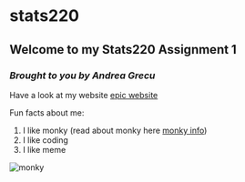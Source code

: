 # stats220

## Welcome to my Stats220 Assignment 1
### *Brought to you by Andrea Grecu*

Have a look at my website [epic website](https://andreag186.github.io/stats220/)

Fun facts about me:
1. I like monky (read about monky here [monky info](https://knowyourmeme.com/memes/ok-so-basically-im-monky))
2. I like coding 
3. I like meme

![monky](https://i.kym-cdn.com/entries/icons/mobile/000/020/633/le_monke.jpg)
